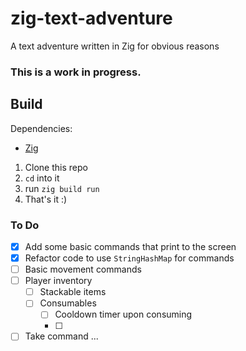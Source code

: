 # zig-text-adventure
A text adventure written in Zig for obvious reasons

### This is a work in progress.

## Build
Dependencies:
- [Zig](https://ziglang.org/download/)

1. Clone this repo
2. `cd` into it
3. run `zig build run`
4. That's it :)

### To Do
- [x] Add some basic commands that print to the screen
- [x] Refactor code to use `StringHashMap` for commands
- [ ] Basic movement commands
- [ ] Player inventory 
    - [ ] Stackable items
    - [ ] Consumables
        - [ ] Cooldown timer upon consuming 
        - [ ] 
- [ ] Take <object> command
...
